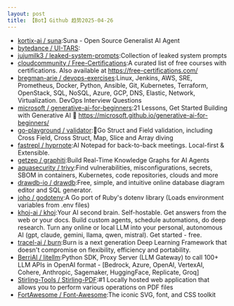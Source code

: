 ```yaml
---
layout: post
title: 【Bot】Github 趋势2025-04-26
---
```


* [kortix-ai / suna](https://github.com/kortix-ai/suna):Suna - Open Source Generalist AI Agent
* [bytedance / UI-TARS](https://github.com/bytedance/UI-TARS):
* [jujumilk3 / leaked-system-prompts](https://github.com/jujumilk3/leaked-system-prompts):Collection of leaked system prompts
* [cloudcommunity / Free-Certifications](https://github.com/cloudcommunity/Free-Certifications):A curated list of free courses with certifications. Also available at https://free-certifications.com/
* [bregman-arie / devops-exercises](https://github.com/bregman-arie/devops-exercises):Linux, Jenkins, AWS, SRE, Prometheus, Docker, Python, Ansible, Git, Kubernetes, Terraform, OpenStack, SQL, NoSQL, Azure, GCP, DNS, Elastic, Network, Virtualization. DevOps Interview Questions
* [microsoft / generative-ai-for-beginners](https://github.com/microsoft/generative-ai-for-beginners):21 Lessons, Get Started Building with Generative AI 🔗 https://microsoft.github.io/generative-ai-for-beginners/
* [go-playground / validator](https://github.com/go-playground/validator):💯Go Struct and Field validation, including Cross Field, Cross Struct, Map, Slice and Array diving
* [fastrepl / hyprnote](https://github.com/fastrepl/hyprnote):AI Notepad for back-to-back meetings. Local-first & Extensible.
* [getzep / graphiti](https://github.com/getzep/graphiti):Build Real-Time Knowledge Graphs for AI Agents
* [aquasecurity / trivy](https://github.com/aquasecurity/trivy):Find vulnerabilities, misconfigurations, secrets, SBOM in containers, Kubernetes, code repositories, clouds and more
* [drawdb-io / drawdb](https://github.com/drawdb-io/drawdb):Free, simple, and intuitive online database diagram editor and SQL generator.
* [joho / godotenv](https://github.com/joho/godotenv):A Go port of Ruby's dotenv library (Loads environment variables from .env files)
* [khoj-ai / khoj](https://github.com/khoj-ai/khoj):Your AI second brain. Self-hostable. Get answers from the web or your docs. Build custom agents, schedule automations, do deep research. Turn any online or local LLM into your personal, autonomous AI (gpt, claude, gemini, llama, qwen, mistral). Get started - free.
* [tracel-ai / burn](https://github.com/tracel-ai/burn):Burn is a next generation Deep Learning Framework that doesn't compromise on flexibility, efficiency and portability.
* [BerriAI / litellm](https://github.com/BerriAI/litellm):Python SDK, Proxy Server (LLM Gateway) to call 100+ LLM APIs in OpenAI format - [Bedrock, Azure, OpenAI, VertexAI, Cohere, Anthropic, Sagemaker, HuggingFace, Replicate, Groq]
* [Stirling-Tools / Stirling-PDF](https://github.com/Stirling-Tools/Stirling-PDF):#1 Locally hosted web application that allows you to perform various operations on PDF files
* [FortAwesome / Font-Awesome](https://github.com/FortAwesome/Font-Awesome):The iconic SVG, font, and CSS toolkit
